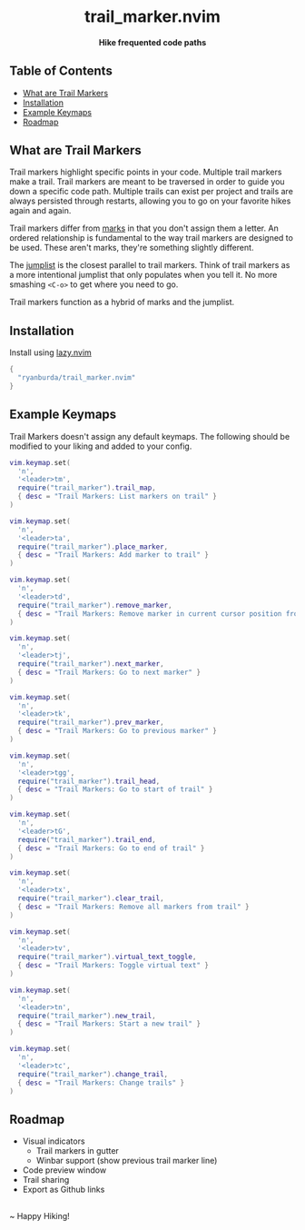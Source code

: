 <div align="center">

# trail_marker.nvim
#### Hike frequented code paths

</div>

## Table of Contents
* [What are Trail Markers](#what-are-trail-markers)
* [Installation](#installation)
* [Example Keymaps](#example-keymaps)
* [Roadmap](#roadmap)


## What are Trail Markers
Trail markers highlight specific points in your code. Multiple trail markers make a trail. Trail markers are meant
to be traversed in order to guide you down a specific code path. Multiple trails can exist per project and trails are
always persisted through restarts, allowing you to go on your favorite hikes again and again.

Trail markers differ from [marks](https://neovim.io/doc/user/motion.html#mark-motions) in that you don't assign them
a letter. An ordered relationship is fundamental to the way trail markers are designed to be used. These aren't marks,
they're something slightly different.

The [jumplist](https://neovim.io/doc/user/motion.html#jump-motions) is the closest parallel to trail markers. Think of
trail markers as a more intentional jumplist that only populates when you tell it. No more smashing `<C-o>` to get
where you need to go.

Trail markers function as a hybrid of marks and the jumplist.

## Installation

Install using [lazy.nvim](https://github.com/folke/lazy.nvim)

```lua
{
  "ryanburda/trail_marker.nvim"
}
```


## Example Keymaps

Trail Markers doesn't assign any default keymaps. The following should be modified to your liking and added to
your config.

```lua
vim.keymap.set(
  'n',
  '<leader>tm',
  require("trail_marker").trail_map,
  { desc = "Trail Markers: List markers on trail" }
)

vim.keymap.set(
  'n',
  '<leader>ta',
  require("trail_marker").place_marker,
  { desc = "Trail Markers: Add marker to trail" }
)

vim.keymap.set(
  'n',
  '<leader>td',
  require("trail_marker").remove_marker,
  { desc = "Trail Markers: Remove marker in current cursor position from trail" }
)

vim.keymap.set(
  'n',
  '<leader>tj',
  require("trail_marker").next_marker,
  { desc = "Trail Markers: Go to next marker" }
)

vim.keymap.set(
  'n',
  '<leader>tk',
  require("trail_marker").prev_marker,
  { desc = "Trail Markers: Go to previous marker" }
)

vim.keymap.set(
  'n',
  '<leader>tgg',
  require("trail_marker").trail_head,
  { desc = "Trail Markers: Go to start of trail" }
)

vim.keymap.set(
  'n',
  '<leader>tG',
  require("trail_marker").trail_end,
  { desc = "Trail Markers: Go to end of trail" }
)

vim.keymap.set(
  'n',
  '<leader>tx',
  require("trail_marker").clear_trail,
  { desc = "Trail Markers: Remove all markers from trail" }
)

vim.keymap.set(
  'n',
  '<leader>tv',
  require("trail_marker").virtual_text_toggle,
  { desc = "Trail Markers: Toggle virtual text" }
)

vim.keymap.set(
  'n',
  '<leader>tn',
  require("trail_marker").new_trail,
  { desc = "Trail Markers: Start a new trail" }
)

vim.keymap.set(
  'n',
  '<leader>tc',
  require("trail_marker").change_trail,
  { desc = "Trail Markers: Change trails" }
)
```


## Roadmap
- Visual indicators
  - Trail markers in gutter
  - Winbar support (show previous trail marker line)
- Code preview window
- Trail sharing
- Export as Github links


##
~ Happy Hiking!
